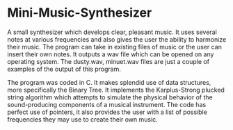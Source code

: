 # Mini-Music-Synthesizer

A small synthesizer which develops clear, pleasant music. It uses several notes at various frequencies and also gives the user the ability to harmonize their music. The program can take in existing files of music or the user can insert their own notes. It outputs a wav file which can be opened on any operating system. The dusty.wav, minuet.wav files are just a couple of examples of the output of this program.

The program was coded in C. It makes splendid use of data structures, more specifically the Binary Tree. It implements the Karplus-Strong plucked string algorithm which attempts to simulate the physical behavior of the sound-producing components of a musical instrument. The code has perfect use of pointers, it also provides the user with a list of possible frequencies they may use to create their own music.

